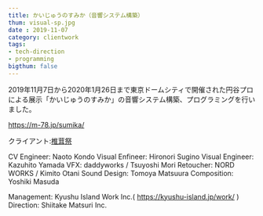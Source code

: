 ```yaml
---
title: かいじゅうのすみか（音響システム構築）
thum: visual-sp.jpg
date : 2019-11-07
category: clientwork
tags:
- tech-direction
- programming
bigthum: false
---
```


2019年11月7日から2020年1月26日まで東京ドームシティで開催された円谷プロによる展示「かいじゅうのすみか」の音響システム構築、プログラミングを行いました。

https://m-78.jp/sumika/

クライアント:[椎茸祭](https://www.shiitake-matsuri.com/matsuri-event)


CV Engineer: Naoto Kondo
Visual Enfineer: Hironori Sugino
Visual Engineer: Kazuhito Yamada
VFX: daddyworks / Tsuyoshi Mori
Retoucher: NORD WORKS / Kimito Otani
Sound Design: Tomoya Matsuura
Composition: Yoshiki Masuda

Management: Kyushu Island Work Inc.( https://kyushu-island.jp/work/ )
Direction: Shiitake Matsuri Inc.